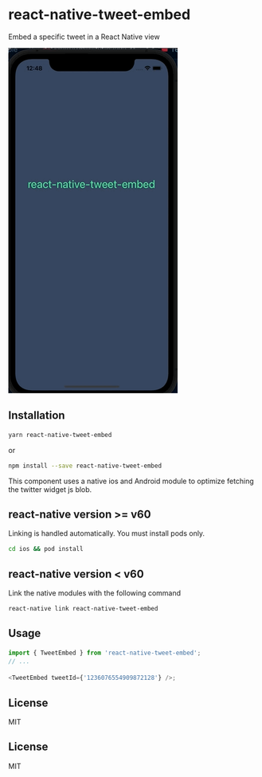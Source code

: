 # react-native-tweet-embed

Embed a specific tweet in a React Native view

![](assets/tweet_embed.gif)

## Installation

```sh
yarn react-native-tweet-embed
```

or

```sh
npm install --save react-native-tweet-embed
```

This component uses a native ios and Android module to optimize fetching the twitter widget js blob.

## react-native version >= v60

Linking is handled automatically. You must install pods only.

```sh
cd ios && pod install
```

## react-native version < v60

Link the native modules with the following command

```sh
react-native link react-native-tweet-embed
```

## Usage

```js
import { TweetEmbed } from 'react-native-tweet-embed';
// ...

<TweetEmbed tweetId={'1236076554909872128'} />;
```

## License

MIT

## License

MIT
